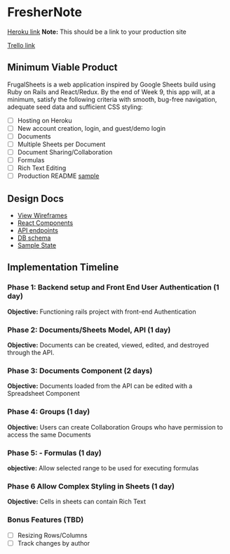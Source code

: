 # FresherNote

[Heroku link][heroku] **Note:** This should be a link to your production site

[Trello link][trello]

[heroku]: http://www.herokuapp.com
[trello]: https://trello.com/b/ALgfuX0Q/freshernote

## Minimum Viable Product

FrugalSheets is a web application inspired by Google Sheets build using Ruby on
Rails and React/Redux. By the end of Week 9, this app will, at a minimum, satisfy the following criteria with smooth, bug-free navigation, adequate seed data and
sufficient CSS styling:

- [ ] Hosting on Heroku
- [ ] New account creation, login, and guest/demo login
- [ ] Documents
- [ ] Multiple Sheets per Document
- [ ] Document Sharing/Collaboration
- [ ] Formulas
- [ ] Rich Text Editing
- [ ] Production README [sample](docs/production_readme.md)

## Design Docs
* [View Wireframes][wireframes]
* [React Components][components]
* [API endpoints][api-endpoints]
* [DB schema][schema]
* [Sample State][sample-state]

[wireframes]: docs/wireframes
[components]: docs/component-hierarchy.md
[sample-state]: docs/sample-state.md
[api-endpoints]: docs/api-endpoints.md
[schema]: docs/schema.md

## Implementation Timeline

### Phase 1: Backend setup and Front End User Authentication (1 day)

**Objective:** Functioning rails project with front-end Authentication

### Phase 2: Documents/Sheets Model, API (1 day)

**Objective:** Documents can be created, viewed, edited, and destroyed through
the API.

### Phase 3: Documents Component (2 days)

**Objective:** Documents loaded from the API can be edited with a Spreadsheet
Component

### Phase 4: Groups (1 day)

**Objective:** Users can create Collaboration Groups who have permission to
access the same Documents

### Phase 5: - Formulas (1 day)

**objective:** Allow selected range to be used for executing formulas

### Phase 6 Allow Complex Styling in Sheets (1 day)

**Objective:** Cells in sheets can contain Rich Text


### Bonus Features (TBD)
- [ ] Resizing Rows/Columns
- [ ] Track changes by author
